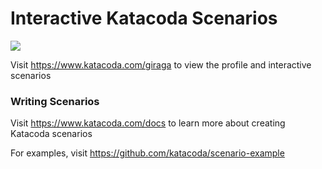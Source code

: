 # Interactive Katacoda Scenarios

[![](http://shields.katacoda.com/katacoda/giraga/count.svg)](https://www.katacoda.com/giraga "Get your profile on Katacoda.com")

Visit https://www.katacoda.com/giraga to view the profile and interactive scenarios

### Writing Scenarios
Visit https://www.katacoda.com/docs to learn more about creating Katacoda scenarios

For examples, visit https://github.com/katacoda/scenario-example
